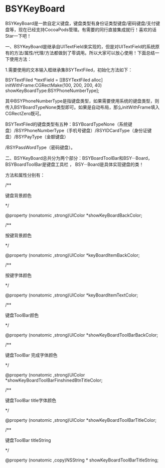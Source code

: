 # BSYKeyBoard
BSYKeyBoard是一款自定义键盘，键盘类型有身份证类型键盘/密码键盘/支付键盘等，现在已经支持CocoaPods管理。有需要的同行直接集成就行！喜欢的话Star一下吧！


一、BSYKeyBoard是继承自UITextField来实现的，但是对UITextField的系统原有的方法/属性/代理/方法都做到了零调用。所以大家可以放心使用！下面总结一下使用方法：

1.需要使用的文本输入框继承集BSYTextFiled，初始化方法如下：

  BSYTextFiled *textField = [[BSYTextFiled alloc] initWithFrame:CGRectMake(100, 200, 200, 40) showKeyBoardType:BSYPhoneNumberType];
 
  其中BSYPhoneNumberType是指键盘类型，如果需要使用系统的键盘类型，则传入BSYBoardTypeNone类型即可。如果是自动布局，那么initWithFrame填入CGRectZero既可。
  
  BSYTextFiled的键盘类型有五种：BSYBoardTypeNone（系统键盘）/BSYPhoneNumberType（手机号键盘）/BSYIDCardType（身份证键盘）/BSYPayType（金额键盘）

  /BSYPassWordType（密码键盘）。
  
  
  二、BSYKeyBoard总共分为两个部分：BSYBoardToolBar和BSY···Board，BSYBoardToolBar是键盘工具栏 ，  BSY···Board是具体实现键盘的类！
  
  方法和属性分别有：
  
/**

 键盘背景颜色
 
 */
 
@property (nonatomic ,strong)UIColor *showKeyBoardBackColor;

/**

 按键背景颜色
 
 */
 
@property (nonatomic ,strong)UIColor *keyBoardItemBackColor;

/**

 按键字体颜色
 
 */
 
@property (nonatomic ,strong)UIColor *keyBoardItemTextColor;

/**

 键盘ToolBar颜色
 
 */
 
@property (nonatomic ,strong)UIColor *showKeyBoardToolBarBackColor;

/**

 键盘ToolBar 完成字体颜色
 
 */
 
@property (nonatomic ,strong)UIColor *showKeyBoardToolBarFinshinedBtnTitleColor;

/**

 键盘ToolBar title字体颜色
 
 */
 
@property (nonatomic ,strong)UIColor *showKeyBoardToolBarTitleColor;

/**

 键盘ToolBar titleString
 
 */
 
@property (nonatomic ,copy)NSString * showKeyBoardToolBarTitleString;
